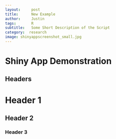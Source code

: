 ```yaml
---
layout:     post
title:      New Example
author:     Justin
tags: 		R 
subtitle:   Some Short Description of the Script
category:  research
image: shinyappscreenshot_small.jpg
---
```



# Shiny App Demonstration

## Headers

# Header 1

## Header 2

### Header 3
